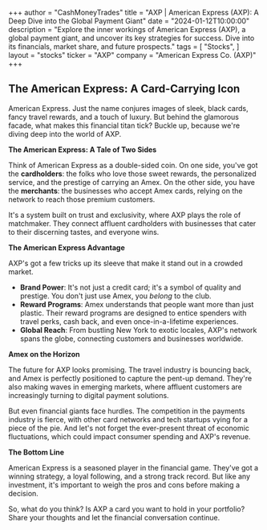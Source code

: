 +++
author = "CashMoneyTrades"
title = "AXP |  American Express (AXP): A Deep Dive into the Global Payment Giant"
date = "2024-01-12T10:00:00"
description = "Explore the inner workings of American Express (AXP), a global payment giant, and uncover its key strategies for success.  Dive into its financials, market share, and future prospects."
tags = [
"Stocks",
]
layout = "stocks"
ticker = "AXP"
company = "American Express Co. (AXP)"
+++
        


## The American Express: A Card-Carrying Icon 

American Express. Just the name conjures images of sleek, black cards, fancy travel rewards, and a touch of luxury. But behind the glamorous facade, what makes this financial titan tick? Buckle up, because we're diving deep into the world of AXP.

**The American Express: A Tale of Two Sides**

Think of American Express as a double-sided coin. On one side, you've got the **cardholders**: the folks who love those sweet rewards, the personalized service, and the prestige of carrying an Amex. On the other side, you have the **merchants**: the businesses who accept Amex cards, relying on the network to reach those premium customers.  

It's a system built on trust and exclusivity, where AXP plays the role of matchmaker. They connect affluent cardholders with businesses that cater to their discerning tastes, and everyone wins. 

**The American Express Advantage**

AXP's got a few tricks up its sleeve that make it stand out in a crowded market.  

* **Brand Power**: It's not just a credit card; it's a symbol of quality and prestige. You don't just use Amex, you *belong* to the club. 
* **Reward Programs**:  Amex understands that people want more than just plastic.  Their reward programs are designed to entice spenders with travel perks, cash back, and even once-in-a-lifetime experiences.
* **Global Reach**:  From bustling New York to exotic locales, AXP's network spans the globe, connecting customers and businesses worldwide.

**Amex on the Horizon**

The future for AXP looks promising. The travel industry is bouncing back, and Amex is perfectly positioned to capture the pent-up demand. They're also making waves in emerging markets, where affluent customers are increasingly turning to digital payment solutions. 

But even financial giants face hurdles.  The competition in the payments industry is fierce, with other card networks and tech startups vying for a piece of the pie.  And let's not forget the ever-present threat of economic fluctuations, which could impact consumer spending and AXP's revenue. 

**The Bottom Line**

American Express is a seasoned player in the financial game.  They've got a winning strategy, a loyal following, and a strong track record.  But like any investment, it's important to weigh the pros and cons before making a decision.  

So, what do you think?  Is AXP a card you want to hold in your portfolio?  Share your thoughts and let the financial conversation continue. 

        